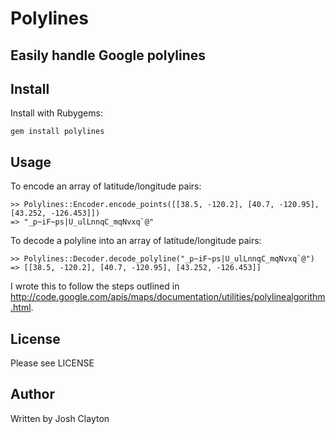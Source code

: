 # Polylines

## Easily handle Google polylines

## Install

Install with Rubygems:

    gem install polylines

## Usage

To encode an array of latitude/longitude pairs:

    >> Polylines::Encoder.encode_points([[38.5, -120.2], [40.7, -120.95], [43.252, -126.453]])
    => "_p~iF~ps|U_ulLnnqC_mqNvxq`@"

To decode a polyline into an array of latitude/longitude pairs:

    >> Polylines::Decoder.decode_polyline("_p~iF~ps|U_ulLnnqC_mqNvxq`@")
    => [[38.5, -120.2], [40.7, -120.95], [43.252, -126.453]]

I wrote this to follow the steps outlined in http://code.google.com/apis/maps/documentation/utilities/polylinealgorithm.html.

## License

Please see LICENSE

## Author

Written by Josh Clayton

